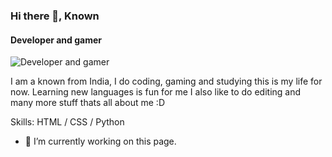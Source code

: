 ### Hi there 👋, Known
#### Developer and gamer
![Developer and gamer](https://previews.123rf.com/images/karpenkoilia/karpenkoilia1806/karpenkoilia180600011/102988806-vector-line-web-concept-for-programming-linear-web-banner-for-coding-.jpg)

I am a known from India, I do coding, gaming and studying this is my life for now. Learning new languages is fun for me I also like to do editing and many more stuff thats all about me :D

Skills: HTML / CSS / Python

- 🔭 I’m currently working on this page. 
